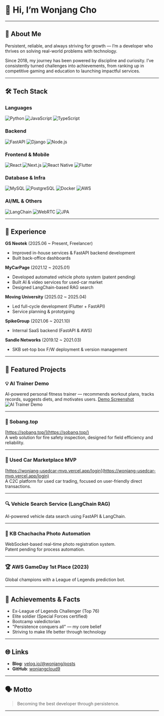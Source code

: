 # 👋 Hi, I’m Wonjang Cho

---

## 🚀 About Me

Persistent, reliable, and always striving for growth — I’m a developer who thrives on solving real-world problems with technology.

Since 2018, my journey has been powered by discipline and curiosity. I’ve consistently turned challenges into achievements, from ranking up in competitive gaming and education to launching impactful services.

---

## 🛠️ Tech Stack

### Languages
![Python](https://img.shields.io/badge/Python-3776AB?style=flat&logo=python&logoColor=white)
![JavaScript](https://img.shields.io/badge/JavaScript-F7DF1E?style=flat&logo=javascript&logoColor=black)
![TypeScript](https://img.shields.io/badge/TypeScript-3178C6?style=flat&logo=typescript&logoColor=white)

### Backend
![FastAPI](https://img.shields.io/badge/FastAPI-009688?style=flat&logo=fastapi&logoColor=white)
![Django](https://img.shields.io/badge/Django-092E20?style=flat&logo=django&logoColor=white)
![Node.js](https://img.shields.io/badge/Node.js-339933?style=flat&logo=nodedotjs&logoColor=white)

### Frontend & Mobile
![React](https://img.shields.io/badge/React-61DAFB?style=flat&logo=react&logoColor=black)
![Next.js](https://img.shields.io/badge/Next.js-000000?style=flat&logo=nextdotjs&logoColor=white)
![React Native](https://img.shields.io/badge/React_Native-61DAFB?style=flat&logo=react&logoColor=black)
![Flutter](https://img.shields.io/badge/Flutter-02569B?style=flat&logo=flutter&logoColor=white)

### Database & Infra
![MySQL](https://img.shields.io/badge/MySQL-4479A1?style=flat&logo=mysql&logoColor=white)
![PostgreSQL](https://img.shields.io/badge/PostgreSQL-4169E1?style=flat&logo=postgresql&logoColor=white)
![Docker](https://img.shields.io/badge/Docker-2496ED?style=flat&logo=docker&logoColor=white)
![AWS](https://img.shields.io/badge/AWS-232F3E?style=flat&logo=amazonaws&logoColor=white)

### AI/ML & Others
![LangChain](https://img.shields.io/badge/LangChain-000?style=flat&logo=langchain&logoColor=white)
![WebRTC](https://img.shields.io/badge/WebRTC-333333?style=flat&logo=webrtc&logoColor=white)
![JPA](https://img.shields.io/badge/JPA-007396?style=flat)

---

## 💼 Experience

**GS Neotek** (2025.06 ~ Present, Freelancer)  
- Improved in-house services & FastAPI backend development
- Built back-office dashboards

**MyCarPage** (2021.12 ~ 2025.01)  
- Developed automated vehicle photo system (patent pending)
- Built AI & video services for used-car market
- Designed LangChain-based RAG search

**Moving University** (2025.02 ~ 2025.04)  
- Led full-cycle development (Flutter + FastAPI)
- Service planning & prototyping

**SpikeGroup** (2021.06 ~ 2021.10)  
- Internal SaaS backend (FastAPI & AWS)

**Sandle Networks** (2019.12 ~ 2021.03)  
- SKB set-top box F/W deployment & version management

---

## 🌟 Featured Projects

### 💡 AI Trainer Demo
AI-powered personal fitness trainer — recommends workout plans, tracks records, suggests diets, and motivates users.
[Demo Screenshot](#)  
![AI Trainer Demo](image1)

---

### 🧯 Sobang.top  
[https://sobang.top/](https://sobang.top/)  
A web solution for fire safety inspection, designed for field efficiency and reliability.

---

### 🚗 Used Car Marketplace MVP  
[https://wonjang-usedcar-mvp.vercel.app/login](https://wonjang-usedcar-mvp.vercel.app/login)  
A C2C platform for used car trading, focused on user-friendly direct transactions.

---

### 🔍 Vehicle Search Service (LangChain RAG)
AI-powered vehicle data search using FastAPI & LangChain.

---

### 📸 KB Chachacha Photo Automation
WebSocket-based real-time photo registration system.  
Patent pending for process automation.

---

### 🏆 AWS GameDay 1st Place (2023)
Global champions with a League of Legends prediction bot.

---

## 🏅 Achievements & Facts

- Ex-League of Legends Challenger (Top 76)
- Elite soldier (Special Forces certified)
- Bootcamp valedictorian
- "Persistence conquers all" — my core belief
- Striving to make life better through technology

---

## 🌐 Links

- **Blog**: [velog.io/@wonjang/posts](https://velog.io/@wonjang/posts)
- **GitHub**: [wonjangcloud9](https://github.com/wonjangcloud9)

---

## 🗣️ Motto

> Becoming the best developer through persistence.

---

